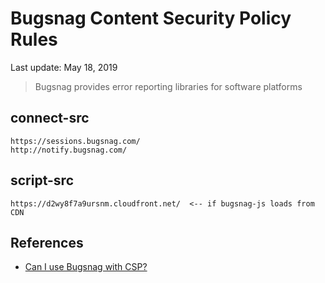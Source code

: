 # Bugsnag Content Security Policy Rules

Last update: May 18, 2019

> Bugsnag provides error reporting libraries for software platforms

## connect-src
```
https://sessions.bugsnag.com/
http://notify.bugsnag.com/
```

## script-src
```
https://d2wy8f7a9ursnm.cloudfront.net/  <-- if bugsnag-js loads from CDN
```

## References

- [Can I use Bugsnag with CSP?](https://docs.bugsnag.com/platforms/javascript/react/faq/#can-i-use-bugsnag-with-csp)
